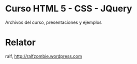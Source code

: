 # Curso HTML 5 - CSS - JQuery
Archivos del curso, presentaciones y ejemplos

# Relator
ralf, http://ralfzombie.wordpress.com

